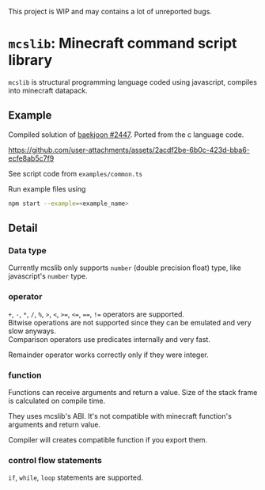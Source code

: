 This project is WIP and may contains a lot of unreported bugs.

# `mcslib`: Minecraft command script library
`mcslib` is structural programming language coded using javascript, compiles into minecraft datapack.

## Example
Compiled solution of [baekjoon #2447](https://www.acmicpc.net/problem/2447).
Ported from the c language code.

https://github.com/user-attachments/assets/2acdf2be-6b0c-423d-bba6-ecfe8ab5c7f9

See script code from `examples/common.ts`

Run example files using
```bash
npm start --example=<example_name>
```

## Detail
### Data type
Currently mcslib only supports `number` (double precision float) type, like javascript's `number` type.

### operator
`+`, `-`, `*`, `/`, `%`, `>`, `<`, `>=`, `<=`, `==`, `!=` operators are supported.  
Bitwise operations are not supported since they can be emulated and very slow anyways.  
Comparison operators use predicates internally and very fast.

Remainder operator works correctly only if they were integer.

### function
Functions can receive arguments and return a value.
Size of the stack frame is calculated on compile time.

They uses mcslib's ABI. It's not compatible with minecraft function's arguments and return value.

Compiler will creates compatible function if you export them.

### control flow statements
`if`, `while`, `loop` statements are supported.
